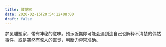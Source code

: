 ```yaml
---
title: 雕塑家
date: 2020-02-15T20:54:12+08:00
draft: false
---
```


梦见雕塑家，带有神秘的意味。预示近期你可能会遇到连自己也解释不清楚的偶然事件，或是突然有惊人的直觉，判断力异常准确。